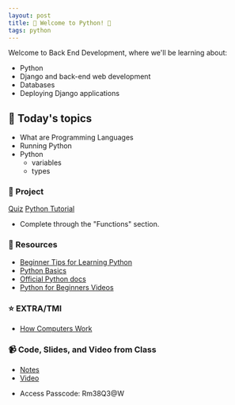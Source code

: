 ```yaml
---
layout: post
title: 🐍 Welcome to Python! 🐍
tags: python
---
```


Welcome to Back End Development, where we'll be learning about:

- Python
- Django and back-end web development
- Databases
- Deploying Django applications

## 📅 Today's topics

- What are Programming Languages
- Running Python
- Python
  - variables
  - types

### 🎯 Project

[Quiz](https://forms.gle/MPFaEDh5kZ6Q1jDm8)
[Python Tutorial](https://www.learnpython.org/)
* Complete through the "Functions" section.

### 🔖 Resources

* [Beginner Tips for Learning Python](https://realpython.com/python-beginner-tips/)
* [Python Basics](https://realpython.com/tutorials/basics/)
* [Official Python docs](https://docs.python.org/3/)
* [Python for Beginners Videos](https://www.youtube.com/watch?v=_uQrJ0TkZlc)

### ⭐️ EXTRA/TMI
* [How Computers Work](https://dev.to/sait/how-computers-work-89i)

### 📹 Code, Slides, and Video from Class

* [Notes](https://github.com/momentum-pt-team-1/notes)
* [Video](https://us02web.zoom.us/rec/share/2BwjYNu0KursLBkKhQPggpx8fzUH_9UOWZdVEh8inAeMmGUlgK6ltHqQBkrMAsfq.0xgF1j_9EIbqw80z)
- Access Passcode: Rm38Q3@W

